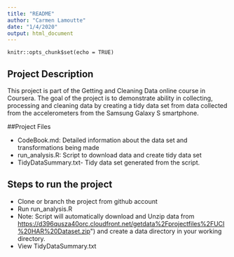 ```yaml
---
title: "README"
author: "Carmen Lamoutte"
date: "1/4/2020"
output: html_document
---
```


```{r setup, include=FALSE}
knitr::opts_chunk$set(echo = TRUE)
```


## Project Description

This project is part of the Getting and Cleaning Data online course in Coursera. The goal of the project is to demonstrate ability in
collecting, processing and cleaning data by creating a tidy data set from data collected from the accelerometers from the Samsung Galaxy S smartphone. 

##Project Files
* CodeBook.md: Detailed information about the data set and transformations being made
* run_analysis.R: Script to download data and create tidy data set
* TidyDataSummary.txt- Tidy data set generated from the script.

## Steps to run the project

* Clone or branch the project from github account
* Run run_analysis.R 
* Note: Script will automatically download and Unzip data from https://d396qusza40orc.cloudfront.net/getdata%2Fprojectfiles%2FUCI%20HAR%20Dataset.zip") and create a data directory in your working directory.
* View TidyDataSummary.txt